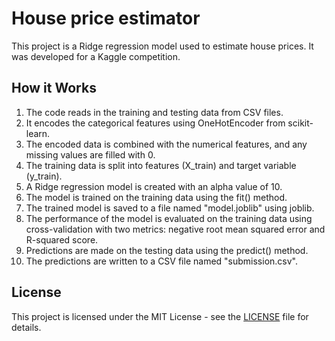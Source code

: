 # House price estimator
This project is a Ridge regression model used to estimate house prices. 
It was developed for a Kaggle competition.

## How it Works
1. The code reads in the training and testing data from CSV files.
2. It encodes the categorical features using OneHotEncoder from scikit-learn.
3. The encoded data is combined with the numerical features, and any missing values are filled with 0.
4. The training data is split into features (X_train) and target variable (y_train).
5. A Ridge regression model is created with an alpha value of 10.
6. The model is trained on the training data using the fit() method.
7. The trained model is saved to a file named "model.joblib" using joblib.
8. The performance of the model is evaluated on the training data using cross-validation with two metrics: negative root mean squared error and R-squared score.
9. Predictions are made on the testing data using the predict() method.
10. The predictions are written to a CSV file named "submission.csv".

## License
This project is licensed under the MIT License - see the [LICENSE](LICENSE) file for details.

